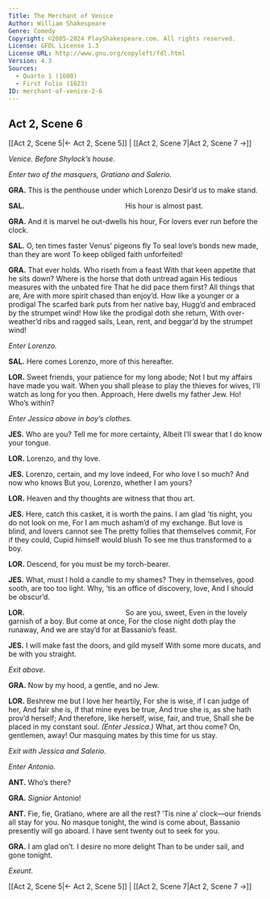 ```yaml
---
Title: The Merchant of Venice
Author: William Shakespeare
Genre: Comedy
Copyright: ©2005-2024 PlayShakespeare.com. All rights reserved.
License: GFDL License 1.3
License URL: http://www.gnu.org/copyleft/fdl.html
Version: 4.3
Sources:
  - Quarto 1 (1600)
  - First Folio (1623)
ID: merchant-of-venice-2-6
---
```


## Act 2, Scene 6
[[Act 2, Scene 5|← Act 2, Scene 5]] | [[Act 2, Scene 7|Act 2, Scene 7 →]]

*Venice. Before Shylock’s house.*

*Enter two of the masquers, Gratiano and Salerio.*

**GRA.**
This is the penthouse under which Lorenzo
Desir’d us to make stand.

**SAL.**
              His hour is almost past.

**GRA.**
And it is marvel he out-dwells his hour,
For lovers ever run before the clock.

**SAL.**
O, ten times faster Venus’ pigeons fly
To seal love’s bonds new made, than they are wont
To keep obliged faith unforfeited!

**GRA.**
That ever holds. Who riseth from a feast
With that keen appetite that he sits down?
Where is the horse that doth untread again
His tedious measures with the unbated fire
That he did pace them first? All things that are,
Are with more spirit chased than enjoy’d.
How like a younger or a prodigal
The scarfed bark puts from her native bay,
Hugg’d and embraced by the strumpet wind!
How like the prodigal doth she return,
With over-weather’d ribs and ragged sails,
Lean, rent, and beggar’d by the strumpet wind!

*Enter Lorenzo.*

**SAL.**
Here comes Lorenzo, more of this hereafter.

**LOR.**
Sweet friends, your patience for my long abode;
Not I but my affairs have made you wait.
When you shall please to play the thieves for wives,
I’ll watch as long for you then. Approach,
Here dwells my father Jew. Ho! Who’s within?

*Enter Jessica above in boy’s clothes.*

**JES.**
Who are you? Tell me for more certainty,
Albeit I’ll swear that I do know your tongue.

**LOR.**
Lorenzo, and thy love.

**JES.**
Lorenzo, certain, and my love indeed,
For who love I so much? And now who knows
But you, Lorenzo, whether I am yours?

**LOR.**
Heaven and thy thoughts are witness that thou art.

**JES.**
Here, catch this casket, it is worth the pains.
I am glad ’tis night, you do not look on me,
For I am much asham’d of my exchange.
But love is blind, and lovers cannot see
The pretty follies that themselves commit,
For if they could, Cupid himself would blush
To see me thus transformed to a boy.

**LOR.**
Descend, for you must be my torch-bearer.

**JES.**
What, must I hold a candle to my shames?
They in themselves, good sooth, are too too light.
Why, ’tis an office of discovery, love,
And I should be obscur’d.

**LOR.**
              So are you, sweet,
Even in the lovely garnish of a boy.
But come at once,
For the close night doth play the runaway,
And we are stay’d for at Bassanio’s feast.

**JES.**
I will make fast the doors, and gild myself
With some more ducats, and be with you straight.

*Exit above.*

**GRA.**
Now by my hood, a gentle, and no Jew.

**LOR.**
Beshrew me but I love her heartily,
For she is wise, if I can judge of her,
And fair she is, if that mine eyes be true,
And true she is, as she hath prov’d herself;
And therefore, like herself, wise, fair, and true,
Shall she be placed in my constant soul.
*(Enter Jessica.)*
What, art thou come? On, gentlemen, away!
Our masquing mates by this time for us stay.

*Exit with Jessica and Salerio.*

*Enter Antonio.*

**ANT.**
Who’s there?

**GRA.**
*Signior* Antonio!

**ANT.**
Fie, fie, Gratiano, where are all the rest?
’Tis nine a’ clock—our friends all stay for you.
No masque tonight, the wind is come about,
Bassanio presently will go aboard.
I have sent twenty out to seek for you.

**GRA.**
I am glad on’t. I desire no more delight
Than to be under sail, and gone tonight.

*Exeunt.*

[[Act 2, Scene 5|← Act 2, Scene 5]] | [[Act 2, Scene 7|Act 2, Scene 7 →]]